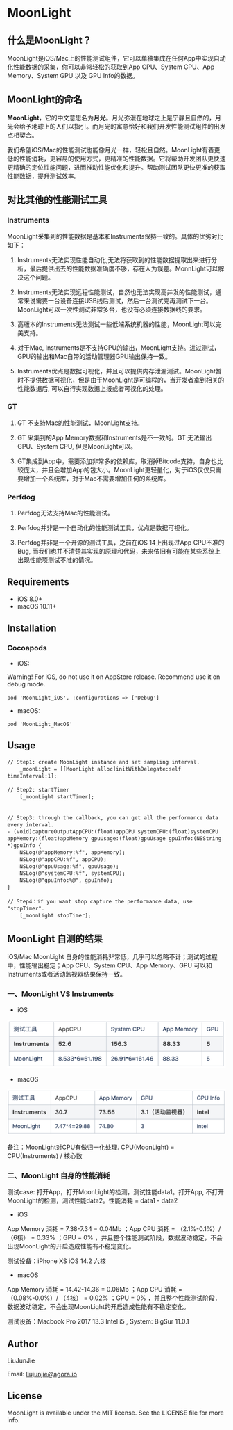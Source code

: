 # MoonLight
## 什么是MoonLight？
MoonLight是iOS/Mac上的性能测试组件，它可以单独集成在任何App中实现自动化性能数据的采集，你可以非常轻松的获取到App CPU、System CPU、App Memory、System GPU 以及 GPU Info的数据。

## MoonLight的命名

**MoonLight**，它的中文意思名为**月光**。月光弥漫在地球之上是宁静且自然的，月光会给予地球上的人们以指引。而月光的寓意恰好和我们开发性能测试组件的出发点相契合。

我们希望iOS/Mac的性能测试也能像月光一样，轻松且自然。MoonLight有着更低的性能消耗，更容易的使用方式，更精准的性能数据。它将帮助开发团队更快速更精确的定位性能问题，进而推动性能优化和提升。帮助测试团队更快更准的获取性能数据，提升测试效率。

## 对比其他的性能测试工具
### Instruments
MoonLight采集到的性能数据是基本和Instruments保持一致的。具体的优劣对比如下：

1. Instruments无法实现性能自动化,无法将获取到的性能数据提取出来进行分析，最后提供出去的性能数据准确度不够，存在人为误差。MonnLight可以解决这个问题。

2. Instruments无法实现远程性能测试，自然也无法实现高并发的性能测试，通常来说需要一台设备连接USB线后测试，然后一台测试完再测试下一台。MoonLight可以一次性测试非常多台，也没有必须连接数据线的要求。

3. 高版本的Instruments无法测试一些低端系统机器的性能，MoonLight可以完美支持。

4. 对于Mac, Instruments是不支持GPU的输出，MoonLight支持。进过测试，GPU的输出和Mac自带的活动管理器GPU输出保持一致。

5. Instruments优点是数据可视化，并且可以提供内存泄漏测试。MoonLight暂时不提供数据可视化，但是由于MoonLight是可编程的，当开发者拿到相关的性能数据后, 可以自行实现数据上报或者可视化的处理。

### GT
1. GT 不支持Mac的性能测试，MoonLight支持。

2. GT 采集到的App Memory数据和Instruments是不一致的。GT 无法输出 GPU、System CPU, 但是MoonLight可以。

3. GT集成到App中，需要添加非常多的依赖库，取消掉Bitcode支持，自身也比较庞大，并且会增加App的包大小。MoonLight更轻量化，对于iOS仅仅只需要增加一个系统库，对于Mac不需要增加任何的系统库。 

### Perfdog
1. Perfdog无法支持Mac的性能测试。

2. Perfdog并非是一个自动化的性能测试工具，优点是数据可视化。

3. Perfdog并非是一个开源的测试工具，之前在iOS 14上出现过App CPU不准的Bug, 而我们也并不清楚其实现的原理和代码，未来依旧有可能在某些系统上出现性能项测试不准的情况。

## Requirements
- iOS 8.0+
- macOS 10.11+

## Installation

### Cocoapods
- iOS:

Warning! For iOS, do not use it on AppStore release. Recommend use it on debug mode.

```
pod 'MoonLight_iOS', :configurations => ['Debug']
```

- macOS:

```
pod 'MoonLight_MacOS'
```

## Usage

```
// Step1: create MoonLight instance and set sampling interval.
	_moonLight = [[MoonLight alloc]initWithDelegate:self timeInterval:1];

// Step2: startTimer
	[_moonLight startTimer];


// Step3: through the callback, you can get all the performance data every interval.
- (void)captureOutputAppCPU:(float)appCPU systemCPU:(float)systemCPU appMemory:(float)appMemory gpuUsage:(float)gpuUsage gpuInfo:(NSString *)gpuInfo {
	NSLog(@"appMemory:%f", appMemory);
    NSLog(@"appCPU:%f", appCPU);
    NSLog(@"gpuUsage:%f", gpuUsage);
    NSLog(@"systemCPU:%f", systemCPU);
    NSLog(@"gpuInfo:%@", gpuInfo);
}

// Step4：if you want stop capture the performance data, use "stopTimer".
	[_moonLight stopTimer];

```

## MoonLight 自测的结果
iOS/Mac MoonLight 自身的性能消耗非常低，几乎可以忽略不计；测试的过程中，性能输出稳定；App CPU、System CPU、App Memory、GPU 可以和Instruments或者活动监视器结果保持一致。

### 一、MoonLight VS Instruments
- iOS

![avatar](MoonLightVSInstruments.png)

- macOS

![avatar](MacInstrumentsVSMoonLight.png)

备注：MoonLight对CPU有做归一化处理. CPU(MoonLight) = CPU(Instruments) / 核心数

### 二、MoonLight 自身的性能消耗
测试case: 打开App，打开MoonLight的检测，测试性能data1。打开App, 不打开MoonLight的检测，测试性能data2。性能消耗 = data1 - data2

- iOS

App Memory 消耗 = 7.38-7.34 = 0.04Mb ；App CPU 消耗 = （2.1%-0.1%）/ （6核） = 0.33% ；GPU = 0% ，并且整个性能测试阶段，数据波动稳定，不会出现MoonLight的开启造成性能有不稳定变化。

测试设备：iPhone XS iOS 14.2 六核

- macOS

App Memory 消耗 = 14.42-14.36 = 0.06Mb ；App CPU 消耗 = （0.08%-0.0%）/ （4核） = 0.02% ；GPU = 0% ，并且整个性能测试阶段，数据波动稳定，不会出现MoonLight的开启造成性能有不稳定变化。

测试设备：Macbook Pro 2017 13.3 Intel i5 , System: BigSur 11.0.1

## Author
LiuJunJie 

Email: liujunjie@agora.io

## License
MoonLight is available under the MIT license. See the LICENSE file for more info.